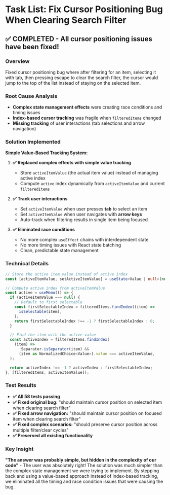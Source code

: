 # Task List: Fix Cursor Positioning Bug When Clearing Search Filter

## ✅ COMPLETED - All cursor positioning issues have been fixed!

### Overview

Fixed cursor positioning bug where after filtering for an item, selecting it with tab, then pressing escape to clear the search filter, the cursor would jump to the top of the list instead of staying on the selected item.

### Root Cause Analysis

- **Complex state management effects** were creating race conditions and timing issues
- **Index-based cursor tracking** was fragile when `filteredItems` changed
- **Missing tracking** of user interactions (tab selections and arrow navigation)

### Solution Implemented

**Simple Value-Based Tracking System:**

1. **✅ Replaced complex effects with simple value tracking**

   - Store `activeItemValue` (the actual item value) instead of managing active index
   - Compute `active` index dynamically from `activeItemValue` and current `filteredItems`

2. **✅ Track user interactions**

   - Set `activeItemValue` when user presses **tab** to select an item
   - Set `activeItemValue` when user navigates with **arrow keys**
   - Auto-track when filtering results in single item being focused

3. **✅ Eliminated race conditions**
   - No more complex `useEffect` chains with interdependent state
   - No more timing issues with React state batching
   - Clean, predictable state management

### Technical Details

```typescript
// Store the active item value instead of active index
const [activeItemValue, setActiveItemValue] = useState<Value | null>(null);

// Compute active index from activeItemValue
const active = useMemo(() => {
  if (activeItemValue === null) {
    // Default to first selectable
    const firstSelectableIndex = filteredItems.findIndex((item) =>
      isSelectable(item),
    );
    return firstSelectableIndex !== -1 ? firstSelectableIndex : 0;
  }

  // Find the item with the active value
  const activeIndex = filteredItems.findIndex(
    (item) =>
      !Separator.isSeparator(item) &&
      (item as NormalizedChoice<Value>).value === activeItemValue,
  );

  return activeIndex !== -1 ? activeIndex : firstSelectableIndex;
}, [filteredItems, activeItemValue]);
```

### Test Results

- **✅ All 58 tests passing**
- **✅ Fixed original bug:** "should maintain cursor position on selected item when clearing search filter"
- **✅ Fixed arrow navigation:** "should maintain cursor position on focused item when clearing search filter"
- **✅ Fixed complex scenarios:** "should preserve cursor position across multiple filter/clear cycles"
- **✅ Preserved all existing functionality**

### Key Insight

**"The answer was probably simple, but hidden in the complexity of our code"** - The user was absolutely right! The solution was much simpler than the complex state management we were trying to implement. By stepping back and using a value-based approach instead of index-based tracking, we eliminated all the timing and race condition issues that were causing the bug.
